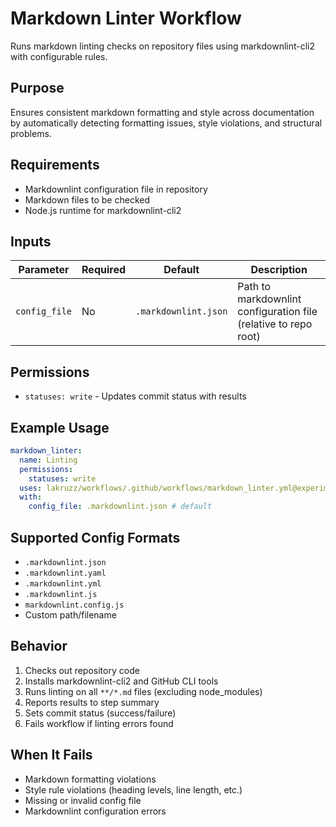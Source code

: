 # Markdown Linter Workflow

Runs markdown linting checks on repository files using markdownlint-cli2 with configurable rules.

## Purpose

Ensures consistent markdown formatting and style across documentation by automatically detecting formatting issues, style violations, and structural problems.

## Requirements

- Markdownlint configuration file in repository
- Markdown files to be checked
- Node.js runtime for markdownlint-cli2

## Inputs

| Parameter | Required | Default | Description |
|-----------|----------|---------|-------------|
| `config_file` | No | `.markdownlint.json` | Path to markdownlint configuration file (relative to repo root) |

## Permissions

- `statuses: write` - Updates commit status with results

## Example Usage

```yaml
markdown_linter:
  name: Linting
  permissions:
    statuses: write
  uses: lakruzz/workflows/.github/workflows/markdown_linter.yml@experimental
  with:
    config_file: .markdownlint.json # default
```

## Supported Config Formats

- `.markdownlint.json`
- `.markdownlint.yaml`
- `.markdownlint.yml`
- `.markdownlint.js`
- `markdownlint.config.js`
- Custom path/filename

## Behavior

1. Checks out repository code
2. Installs markdownlint-cli2 and GitHub CLI tools
3. Runs linting on all `**/*.md` files (excluding node_modules)
4. Reports results to step summary
5. Sets commit status (success/failure)
6. Fails workflow if linting errors found

## When It Fails

- Markdown formatting violations
- Style rule violations (heading levels, line length, etc.)
- Missing or invalid config file
- Markdownlint configuration errors
